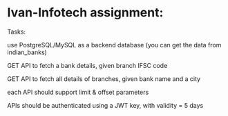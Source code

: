 # Ivan-Infotech assignment:

Tasks:

use PostgreSQL/MySQL as a backend database (you can get the data from indian_banks)

GET API to fetch a bank details, given branch IFSC code

GET API to fetch all details of branches, given bank name and a city

each API should support limit & offset parameters

APIs should be authenticated using a JWT key, with validity = 5 days

